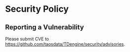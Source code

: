 # Security Policy

## Reporting a Vulnerability

Please submit CVE to https://github.com/taosdata/TDengine/security/advisories.
